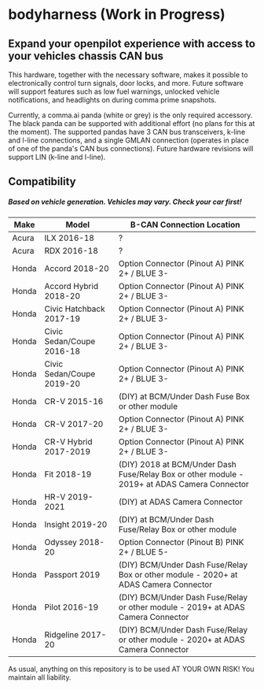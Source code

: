 
# bodyharness (Work in Progress)

## Expand your openpilot experience with access to your vehicles chassis CAN bus

This hardware, together with the necessary software, makes it possible to electronically control turn signals, door locks, and more. Future software will support features such as low fuel warnings, unlocked vehicle notifications, and headlights on during comma prime snapshots.

Currently, a comma.ai panda (white or grey) is the only required accessory. The black panda can be supported with additional effort (no plans for this at the moment). The supported pandas have 3 CAN bus transceivers, k-line and l-line connections, and a single GMLAN connection (operates in place of one of the panda's CAN bus connections). Future hardware revisions will support LIN (k-line and l-line).

## Compatibility
##### Based on vehicle generation. Vehicles may vary. Check your car first!
| Make | Model | B-CAN Connection Location |
| -- | -- | -- |
| Acura     | ILX 2016-18                   | ?                                                                                             |
| Acura     | RDX 2016-18                   | ?                                                                                             |
| Honda     | Accord 2018-20                | Option Connector (Pinout A) PINK 2+ / BLUE 3-                                                |
| Honda     | Accord Hybrid 2018-20         | Option Connector (Pinout A) PINK 2+ / BLUE 3-                                                |
| Honda     | Civic Hatchback 2017-19       | Option Connector (Pinout A) PINK 2+ / BLUE 3-                                                |
| Honda     | Civic Sedan/Coupe 2016-18     | Option Connector (Pinout A) PINK 2+ / BLUE 3-                                                |
| Honda     | Civic Sedan/Coupe 2019-20     | Option Connector (Pinout A) PINK 2+ / BLUE 3-                                                |                                              
| Honda     | CR-V 2015-16                  | (DIY) at BCM/Under Dash Fuse Box or other module                                             |
| Honda     | CR-V 2017-20                  | Option Connector (Pinout A) PINK 2+ / BLUE 3-                                                |                                              
| Honda     | CR-V Hybrid 2017-2019         | Option Connector (Pinout A) PINK 2+ / BLUE 3-                                                |
| Honda     | Fit 2018-19                   | (DIY) 2018 at BCM/Under Dash Fuse/Relay Box or other module - 2019+ at ADAS Camera Connector |
| Honda     | HR-V 2019-2021                | (DIY) at ADAS Camera Connector                                                               |
| Honda     | Insight 2019-20               | (DIY) at BCM/Under Dash Fuse/Relay Box or other module                                       |
| Honda     | Odyssey 2018-20               | Option Connector (Pinout B) PINK 2+ / BLUE 5-                                                |
| Honda     | Passport 2019                 | (DIY) BCM/Under Dash Fuse/Relay Box or other module - 2020+ at ADAS Camera Connector         |
| Honda     | Pilot 2016-19                 | (DIY) BCM/Under Dash Fuse/Relay or other module - 2019+ at ADAS Camera Connector             |
| Honda     | Ridgeline 2017-20             | (DIY) BCM/Under Dash Fuse/Relay or other module - 2020+ at ADAS Camera Connector             |

As usual, anything on this repository is to be used AT YOUR OWN RISK! You maintain all liability.
<!--stackedit_data:
eyJoaXN0b3J5IjpbMTAyMDg2MzIxNCw4MjI2NDQ3OTEsLTk1Nj
MwMjA3NiwtMTA4NjM2NzEwMiwxNDYwOTY0NjcxLDE2NzI0MDkw
NjIsLTE4NDM3OTQyNTAsLTIxNTEzMzYxMSwtMTEwMjgwNDYyNy
wxNTMyNDM0Mjk2XX0=
-->
